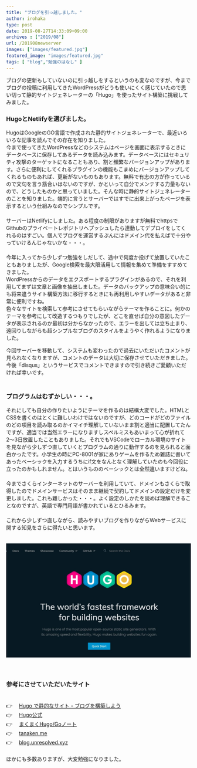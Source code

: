 ```yaml
---
title: "ブログを引っ越しました。"
author: irohaka
type: post
date: 2019-08-27T14:33:09+09:00
archives : ["2019/08"]
url: /201908newserver
images: ["images/featured.jpg"]
featured_image: "images/featured.jpg"
tags: [ "blog","勉強のはなし" ]
---
```

ブログの更新もしていないのに引っ越しをするというのも変なのですが、今までブログの投稿に利用してきたWordPressがどうも使いにくく感じていたので思い切って静的サイトジェネレーターの「Hugo」を使ったサイト構築に挑戦してみました。　　
<!--more-->

  
### HugoとNetlifyを選びました。
HugoはGoogleのGO言語で作成された静的サイトジェネレーターで、最近いろいろな記事を読んでその存在を知りました。  
今まで使ってきたWordPressなどのシステムはページを画面に表示するときにデータベースに保存してあるデータを読み込みます。データベースにはセキュリティ攻撃のターゲットになることもあり、割と頻繁なバージョンアップがあります。さらに便利にしてくれるプラグインの機能もこまめにバージョンアップしてくれるものもあれば、更新がないものもあります。無料で有志の方が作っているので文句を言う筋合いはないのですが、かといって自分でメンテする力量もないので、どうしたものかと思っていました。そんな時に静的サイトジェネレーターのことを知りました。端的に言うとサーバーではすでに出来上がったページを表示するという仕組みなのでシンプルです。  
　  
サーバーはNetlifyにしました。ある程度の制限がありますが無料でhttpsでGithubのプライベートレポジトリへプッシュしたら連動してデプロイをしてくれるのはすごい。個人でブログを運営するぶんにはドメイン代を払えばで十分やっていけるんじゃないかな・・・。  
　  
今年に入ってから少しずつ勉強をしだして、途中で何度か投げて放置していたこともありましたが、Google検索を最大限活用して情報を集めて準備をすすめてきました。  
WordPressからのデータをエクスポートするプラグインがあるので、それを利用してまずは文章と画像を抽出しました。データのバックアップの意味合い的にも将来違うサイト構築方法に移行するときにも再利用しやすいデータがあると非常に便利ですね。  
色々なサイトを検索して参考にさせてもらいながらテーマを作ることに。何かのテーマを参考にして改造するつもりでしたが、どこを直せば自分の意図したデータが表示されるのか最初は分からなかったので、エラーを出しては立ち止まり、遠回りしながらも超シンプルなブログのスタイルをようやく作れるようになりました。  
   
今回サーバーを移動して、システムも変わったので過去にいただいたコメントが見られなくなりますが、コメントのデータは大切に保存させていただきました。
今後「disqus」というサービスでコメントできますので引き続きご愛顧いただければ幸いです。  
　    

### プログラムはむずかしい・・・。
それにしても自分の作りたいようにテーマを作るのは結構大変でした。HTMLとCSSを書くのはとくに難しいわけではないのですが、どのコードがどのファイルのどの項目を読み取るのかイマイチ理解していないまま割と適当に配置してたんですが、適当では当然エラーになりますしスペルミスもあいまって心が折れて2〜3日放置したこともありました。それでもVSCodeでローカル環境のサイトを見ながら少しずつ直していくとプログラムの通りに動作するのを見られると面白かったです。小学生の時にPC-8001が家にありゲームを作るため雑誌に書いてあったベーシックを入力するうちにif文をなんとなく理解していたのも今回役に立ったのかもしれません。とはいうもののベーシックとは全然違いますけどね。  
　  
今までさくらインターネットのサーバーを利用していて、ドメインもさくらで取得したのでドメインサービスはそのまま継続で契約してドメインの設定だけを変更しました。これも難しかった・・・。よく設定のしかたを読めば理解できることなのですが、英語で専門用語が書かれているとひるみます。  
　  
これから少しずつ直しながら、読みやすいブログを作りながらWebサービスに関する知見をさらに得たいと思います。   
　  

![Hugo公式サイト](images/20190827hugo.jpg)  

　  

### 参考にさせていただいたサイト  
　  
👉　 [Hugo で静的なサイト・ブログを構築しよう](https://qiita.com/peaceiris/items/ef38cc2a4b5565d0dd7c)  
👉　 [Hugo公式](https://gohugo.io/)  
👉　 [まくまくHugo/Goノート](https://maku77.github.io/hugo/)  
👉　 [tanaken.me](https://tanaken.me/posts/190217/)  
👉　 [blog.unresolved.xyz](https://blog.unresolved.xyz/how-to-make-of-hugo-theme/)  
　    
ほかにも多数ありますが、大変勉強になりました。